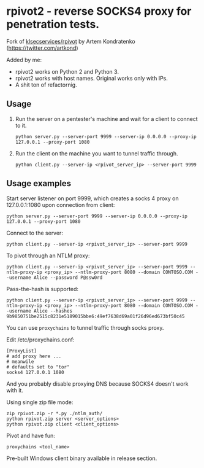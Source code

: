 # rpivot2 - reverse SOCKS4 proxy for penetration tests.

Fork of [klsecservices/rpivot](https://github.com/klsecservices/rpivot) by Artem Kondratenko (https://twitter.com/artkond)

Added by me:

- rpivot2 works on Python 2 and Python 3.
- rpivot2 works with host names. Original works only with IPs.
- A shit ton of refactornig.


## Usage

1. Run the server on a pentester's machine and wait for a client to connect to it.

       python server.py --server-port 9999 --server-ip 0.0.0.0 --proxy-ip 127.0.0.1 --proxy-port 1080

2. Run the client on the machine you want to tunnel traffic through.

       python client.py --server-ip <rpivot_server_ip> --server-port 9999

## Usage examples

Start server listener on port 9999, which creates a socks 4 proxy on 127.0.0.1:1080 upon connection from client:

`python server.py --server-port 9999 --server-ip 0.0.0.0 --proxy-ip 127.0.0.1 --proxy-port 1080`

Connect to the server:

`python client.py --server-ip <rpivot_server_ip> --server-port 9999`

To pivot through an NTLM proxy:

`python client.py --server-ip <rpivot_server_ip> --server-port 9999 --ntlm-proxy-ip <proxy_ip> --ntlm-proxy-port 8080 --domain CONTOSO.COM --username Alice --password P@ssw0rd`

Pass-the-hash is supported:

`python client.py --server-ip <rpivot_server_ip> --server-port 9999 --ntlm-proxy-ip <proxy_ip> --ntlm-proxy-port 8080 --domain CONTOSO.COM --username Alice --hashes 9b9850751be2515c8231e5189015bbe6:49ef7638d69a01f26d96ed673bf50c45`

You can use `proxychains` to tunnel traffic through socks proxy.

Edit /etc/proxychains.conf:

```
[ProxyList]
# add proxy here ...
# meanwile
# defaults set to "tor"
socks4 127.0.0.1 1080
```

And you probably disable proxying DNS because SOCKS4 doesn't work with it.

Using single zip file mode:

```
zip rpivot.zip -r *.py ./ntlm_auth/
python rpivot.zip server <server_options>
python rpivot.zip client <client_options> 
```

Pivot and have fun:

`proxychains <tool_name>`

Pre-built Windows client binary available in release section.
